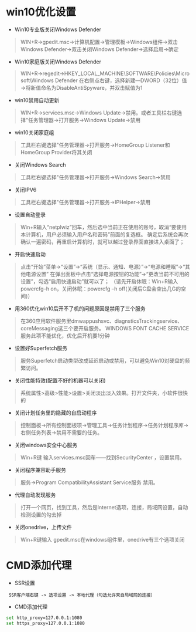 # win10优化设置
* Win10专业版关闭Windows Defender
> WIN+R→gpedit.msc→计算机配置→管理模板→Windows组件→双击Windows Defender→双击关闭Windows Defender→选择启用→确定
* Win10家庭版关闭Windows Defender
> WIN+R→regedit→HKEY_LOCAL_MACHINE\SOFTWARE\Policies\Microsoft\Windows Defender
> 在右侧点右键，选择新建—DWORD（32位）值→将新值命名为DisableAntiSpyware，并双击赋值为1
* win10禁用自动更新
> WIN+R→services.msc→Windows Update→禁用。或者工具栏右键选择"任务管理器→打开服务→Windows Update→禁用
* win10关闭家庭组
> 工具栏右键选择"任务管理器→打开服务→HomeGroup Listener和HomeGroup Provider将其关闭
* 关闭Windows Search
> 工具栏右键选择"任务管理器→打开服务→Windows Search→禁用
* 关闭IPV6
> 工具栏右键选择"任务管理器→打开服务→IPHelper→禁用
* 设置自动登录
> Win+R输入“netplwiz”回车，然后选中当前正在使用的账号，取消“要使用本计算机，用户必须输入用户名和密码”前面的复选框。
> 确定后系统会再次确认一遍密码，再重启计算机时，就可以越过登录界面直接进入桌面了；
* 开启快速启动
> 点击“开始”菜单→“设置”→“系统（显示、通知、电源）”→“电源和睡眠”→“其他电源设置”
> 在弹出面板中点击“选择电源按钮的功能”→“更改当前不可用的设置”，勾选“启用快速启动”就可以了；
> （请先开启休眠：Win+R输入powercfg–h on，关闭休眠：powercfg –h off(关闭后C盘会空出几G的空间)）
* 用360优化win10后开不了机的问题原因是禁用了三个服务
> 在360应用软件服务里dmwappushsvc、diagnsticsTrackingservice、coreMessaging这三个要开启服务。
> WINDOWS FONT CACHE SERVICE 服务此项不能优化，优化后开机要1分钟
* 设置好Superfetch服务
> 服务Superfetch启动类型改成延迟启动或禁用，可以避免Win10对硬盘的频繁访问。
* 关闭性能特效(配置不好的机器可以关闭)
> 系统属性>高级>性能>设置>关闭淡出淡入效果。打开文件夹，小软件很快的
* 关闭计划任务里的隐藏的自启动程序
> 控制面板→所有控制面板项→管理工具→任务计划程序→任务计划程序库→右侧任务列表→禁用不需要的任务。
* 关闭windows安全中心服务
> Win+R键 输入services.msc回车——找到SecurityCenter ，设置禁用。
* 关闭程序兼容助手服务
> 服务→Program CompatibilityAssistant Service服务 禁用。
* 代理自动发现服务
> 打开一个网页，找到工具，然后是Internet选项，连接，局域网设置，自动检测设置的勾去掉
* 关闭onedrive，上传文件
> Win+R键输入 gpedit.msc在windows组件里，onedrive有三个选项关闭

# CMD添加代理
* SSR设置

```
 SSR客户端右键 -> 选项设置 -> 本地代理（勾选允许来自局域网的连接） 
```

* CMD添加代理

```bash
set http_proxy=127.0.0.1:1080
set https_proxy=127.0.0.1:1080
```

